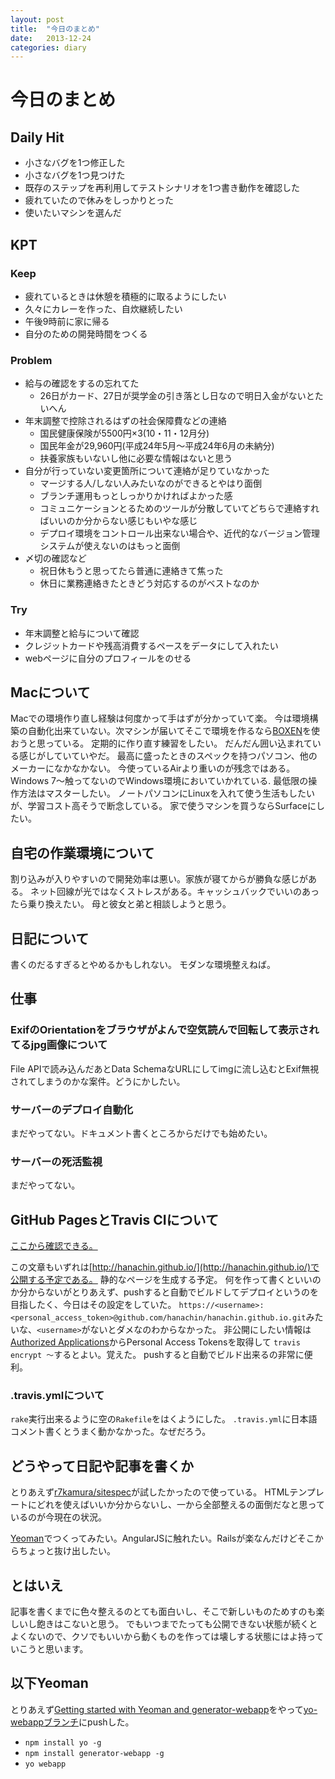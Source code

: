 ```yaml
---
layout: post
title:  "今日のまとめ"
date:   2013-12-24
categories: diary
---
```

# 今日のまとめ
## Daily Hit
- 小さなバグを1つ修正した
- 小さなバグを1つ見つけた
- 既存のステップを再利用してテストシナリオを1つ書き動作を確認した
- 疲れていたので休みをしっかりとった
- 使いたいマシンを選んだ

## KPT
### Keep
- 疲れているときは休憩を積極的に取るようにしたい
- 久々にカレーを作った、自炊継続したい
- 午後9時前に家に帰る
- 自分のための開発時間をつくる

### Problem
- 給与の確認をするの忘れてた
  - 26日がカード、27日が奨学金の引き落とし日なので明日入金がないとたいへん
- 年末調整で控除されるはずの社会保障費などの連絡
  - 国民健康保険が5500円×3(10・11・12月分)
  - 国民年金が29,960円(平成24年5月〜平成24年6月の未納分)
  - 扶養家族もいないし他に必要な情報はないと思う
- 自分が行っていない変更箇所について連絡が足りていなかった
  - マージする人/しない人みたいなのができるとやはり面倒
  - ブランチ運用もっとしっかりかければよかった感
  - コミュニケーションとるためのツールが分散していてどちらで連絡すればいいのか分からない感じもいやな感じ
  - デプロイ環境をコントロール出来ない場合や、近代的なバージョン管理システムが使えないのはもっと面倒
- 〆切の確認など
  - 祝日休もうと思ってたら普通に連絡きて焦った
  - 休日に業務連絡きたときどう対応するのがベストなのか

### Try
- 年末調整と給与について確認
- クレジットカードや残高消費するペースをデータにして入れたい
- webページに自分のプロフィールをのせる

## Macについて
Macでの環境作り直し経験は何度かって手はずが分かっていて楽。
今は環境構築の自動化出来ていない。次マシンが届いてそこで環境を作るなら[BOXEN](http://boxen.github.com/)を使おうと思っている。
定期的に作り直す練習をしたい。
だんだん囲い込まれている感じがしていていやだ。
最高に盛ったときのスペックを持つパソコン、他のメーカーになかなかない。
今使っているAirより重いのが残念ではある。
Windows 7〜触ってないのでWindows環境においていかれている. 最低限の操作方法はマスターしたい。
ノートパソコンにLinuxを入れて使う生活もしたいが、学習コスト高そうで断念している。
家で使うマシンを買うならSurfaceにしたい。

## 自宅の作業環境について
割り込みが入りやすいので開発効率は悪い。家族が寝てからが勝負な感じがある。
ネット回線が光ではなくストレスがある。キャッシュバックでいいのあったら乗り換えたい。
母と彼女と弟と相談しようと思う。

## 日記について
書くのだるすぎるとやめるかもしれない。
モダンな環境整えねば。

## 仕事
### ExifのOrientationをブラウザがよんで空気読んで回転して表示されてるjpg画像について
File APIで読み込んだあとData SchemaなURLにしてimgに流し込むとExif無視されてしまうのかな案件。どうにかしたい。

### サーバーのデプロイ自動化
まだやってない。ドキュメント書くところからだけでも始めたい。

### サーバーの死活監視
まだやってない。

## GitHub PagesとTravis CIについて
[ここから確認できる。](https://travis-ci.org/hanachin/hanachin.github.io)

この文章もいずれは[http://hanachin.github.io/](http://hanachin.github.io/)で公開する予定である。
静的なページを生成する予定。
何を作って書くといいのか分からないがとりあえず、pushすると自動でビルドしてデプロイというのを目指したく、今日はその設定をしていた。
`https://<username>:<personal_access_token>@github.com/hanachin/hanachin.github.io.git`みたいな、`<username>`がないとダメなのわからなかった。
非公開にしたい情報は[Authorized Applications](https://github.com/settings/applications)からPersonal Access Tokensを取得して
`travis encrypt 〜`するとよい。覚えた。
pushすると自動でビルド出来るの非常に便利。

### .travis.ymlについて
`rake`実行出来るように空の`Rakefile`をはくようにした。
`.travis.yml`に日本語コメント書くとうまく動かなかった。なぜだろう。


## どうやって日記や記事を書くか
とりあえず[r7kamura/sitespec](https://github.com/r7kamura/sitespec)が試したかったので使っている。
HTMLテンプレートにどれを使えばいいか分からないし、一から全部整えるの面倒だなと思っているのが今現在の状況。

[Yeoman](http://yeoman.io/)でつくってみたい。AngularJSに触れたい。Railsが楽なんだけどそこからちょっと抜け出したい。


## とはいえ
記事を書くまでに色々整えるのとても面白いし、そこで新しいものためすのも楽しいし飽きはこないと思う。
でもいつまでたっても公開できない状態が続くとよくないので、クソでもいいから動くものを作っては壊しする状態にはよ持っていこうと思います。

## 以下Yeoman
とりあえず[Getting started with Yeoman and generator-webapp](http://www.youtube.com/watch?v=zBt2g9ekiug)をやって[yo-webappブランチ](https://github.com/hanachin/hanachin.github.io/tree/yo-webapp)にpushした。

- `npm install yo -g`
- `npm install generator-webapp -g`
- `yo webapp`
